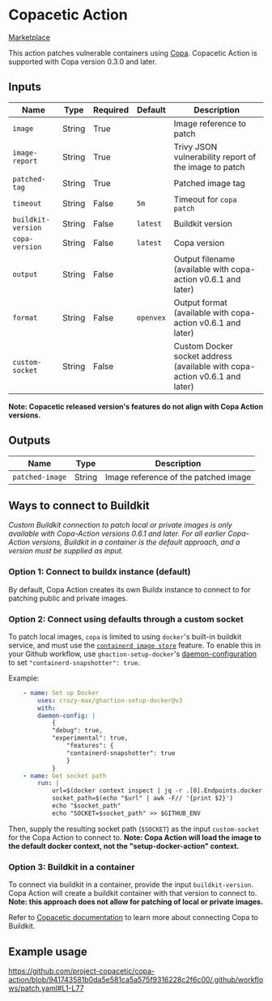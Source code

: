 # Copacetic Action

[Marketplace](https://github.com/marketplace/actions/copacetic-action)

This action patches vulnerable containers using [Copa](https://github.com/project-copacetic/copacetic).
Copacetic Action is supported with Copa version 0.3.0 and later.

## Inputs

| Name               | Type   | Required | Default   | Description                                                                |
| ------------------ | ------ | -------- | --------- | -------------------------------------------------------------------------- |
| `image`            | String | True     |           | Image reference to patch                                                   |
| `image-report`     | String | True     |           | Trivy JSON vulnerability report of the image to patch                      |
| `patched-tag`      | String | True     |           | Patched image tag                                                          |
| `timeout`          | String | False    | `5m`      | Timeout for `copa patch`                                                   |
| `buildkit-version` | String | False    | `latest`  | Buildkit version                                                           |
| `copa-version`     | String | False    | `latest`  | Copa version                                                               |
| `output`           | String | False    |           | Output filename (available with copa-action v0.6.1 and later)              |
| `format`           | String | False    | `openvex` | Output format (available with copa-action v0.6.1 and later)                |
| `custom-socket`    | String | False    |           | Custom Docker socket address (available with copa-action v0.6.1 and later) |

**Note: Copacetic released version's features do not align with Copa Action versions.** 

## Outputs

| Name            | Type   | Description                          |
| --------------- | ------ | ------------------------------------ |
| `patched-image` | String | Image reference of the patched image |

## Ways to connect to Buildkit
*Custom Buildkit connection to patch local or private images is only available with Copa-Action versions 0.6.1 and later. For all earlier Copa-Action versions, Buildkit in a container is the default approach, and a version must be supplied as input.*

### Option 1: Connect to buildx instance (default)
By default, Copa Action creates its own Buildx instance to connect to for patching public and private images.

### Option 2: Connect using defaults through a custom socket
To patch local images, `copa` is limited to using `docker`'s built-in buildkit service, and must use the [`containerd image store`](https://docs.docker.com/storage/containerd/) feature. To enable this in your Github workflow, use `ghaction-setup-docker`'s [daemon-configuration](https://github.com/crazy-max/ghaction-setup-docker#daemon-configuration) to set `"containerd-snapshotter": true`.

Example:
``` yaml
    - name: Set up Docker
        uses: crazy-max/ghaction-setup-docker@v3
        with:
        daemon-config: |
            {
            "debug": true,
            "experimental": true,
                "features": {
                "containerd-snapshotter": true
                }
            }
    - name: Get socket path
        run: |
            url=$(docker context inspect | jq -r .[0].Endpoints.docker.Host)
            socket_path=$(echo "$url" | awk -F// '{print $2}')
            echo "$socket_path"
            echo "SOCKET=$socket_path" >> $GITHUB_ENV
```

Then, supply the resulting socket path (`$SOCKET`) as the input `custom-socket` for the Copa Action to connect to.
**Note: Copa Action will load the image to the default docker context, not the "setup-docker-action" context.**

### Option 3: Buildkit in a container
To connect via buildkit in a container, provide the input `buildkit-version`. Copa Action will create a buildkit container with that version to connect to. 
**Note: this approach does not allow for patching of local or private images.**


Refer to [Copacetic documentation](https://project-copacetic.github.io/copacetic/website/custom-address) to learn more about connecting Copa to Buildkit.

## Example usage

https://github.com/project-copacetic/copa-action/blob/941743581b0da5e581ca5a575f9316228c2f6c00/.github/workflows/patch.yaml#L1-L77

